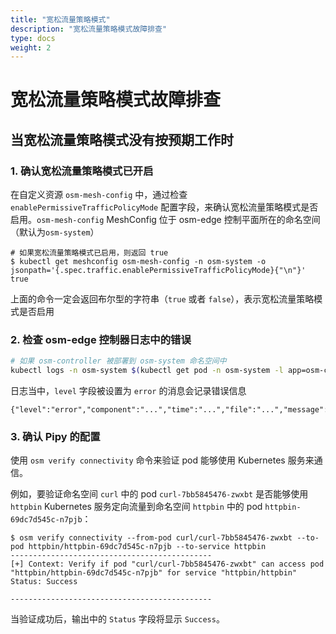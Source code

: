```yaml
---
title: "宽松流量策略模式"
description: "宽松流量策略模式故障排查"
type: docs
weight: 2
---
```


# 宽松流量策略模式故障排查

## 当宽松流量策略模式没有按预期工作时

### 1. 确认宽松流量策略模式已开启

在自定义资源 `osm-mesh-config` 中，通过检查 `enablePermissiveTrafficPolicyMode` 配置字段，来确认宽松流量策略模式是否启用。`osm-mesh-config` MeshConfig 位于 osm-edge 控制平面所在的命名空间（默认为`osm-system`）

```console
# 如果宽松流量策略模式已启用，则返回 true
$ kubectl get meshconfig osm-mesh-config -n osm-system -o jsonpath='{.spec.traffic.enablePermissiveTrafficPolicyMode}{"\n"}'
true
```

上面的命令一定会返回布尔型的字符串（`true` 或者 `false`），表示宽松流量策略模式是否启用

### 2. 检查 osm-edge 控制器日志中的错误

```bash
# 如果 osm-controller 被部署到 osm-system 命名空间中
kubectl logs -n osm-system $(kubectl get pod -n osm-system -l app=osm-controller -o jsonpath='{.items[0].metadata.name}')
```

日志当中，`level` 字段被设置为 `error` 的消息会记录错误信息
```console
{"level":"error","component":"...","time":"...","file":"...","message":"..."}
```

### 3. 确认 Pipy 的配置

使用 `osm verify connectivity` 命令来验证 pod 能够使用 Kubernetes 服务来通信。

例如，要验证命名空间 `curl` 中的 pod `curl-7bb5845476-zwxbt` 是否能够使用 `httpbin` Kubernetes 服务定向流量到命名空间 `httpbin` 中的 pod `httpbin-69dc7d545c-n7pjb`：

```console
$ osm verify connectivity --from-pod curl/curl-7bb5845476-zwxbt --to-pod httpbin/httpbin-69dc7d545c-n7pjb --to-service httpbin
---------------------------------------------
[+] Context: Verify if pod "curl/curl-7bb5845476-zwxbt" can access pod "httpbin/httpbin-69dc7d545c-n7pjb" for service "httpbin/httpbin"
Status: Success

---------------------------------------------
```

当验证成功后，输出中的 `Status` 字段将显示 `Success`。